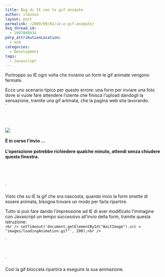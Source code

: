 ```yaml
---
title: Bug di IE con le gif animate
author: ilbonzo
layout: post
permalink: /2009/09/01/ie-e-gif-animate/
dsq_thread_id:
  - 1097088934
pdrp_attributionLocation:
  - end
categories:
  - Development
tags:
  - Javascript
---
```

Purtroppo su IE ogni volta che inviamo un form le gif animate vengono fermate.

Ecco uno scenario tipico per questo errore: una form per inviare una foto dove si vuole fare attendere l&#8217;utente che finisca l&#8217;upload dandogli la sensazione, tramite una gif animata, che la pagina web stia lavorando.  
`<br />
<form onSubmit="gif()" name="myform" action="#" method="post" enctype="multipart/form-data"><br />
<p id="wait"><br />
<img id="WaitImage" src="images/loadingAnimation.gif"/><br /><br />
<strong>&Egrave; in corso l'invio ...<br /><br />
L'operazione potrebbe richiedere qualche minuto, attendi senza chiudere questa finestra.<br />
</strong><br />
</p><br />
</form><br />
`

Visto che su IE la gif che era nascosta, quando invio la form smette di essere animata, bisogna trovare un modo per farla ripartire.

Tutto si può fare dando l&#8217;impressione ad IE di aver modificato l&#8217;immagine con Javascript un tempo successivo all&#8217;invio della form, tramite questa istruzione:  
`<br />
setTimeout('document.getElementById("WaitImage").src = "images/loadingAnimation.gif"', 200);<br />
`

`<br />
<script type="text/javascript"><br />
function gif()<br />
{<br />
	if (document.forms["myform"]["file"].value != "")<br />
	{<br />
	  		document.getElementById('bottone_carica').style.display = 'none';<br />
	  		document.getElementById('wait').style.display = 'block';<br />
	  		setTimeout('document.getElementById("WaitImage").src = "images/loadingAnimation.gif"', 200);<br />
	}<br />
}<br />
</script><br />
`

Così la gif bloccata ripartirà a eseguire la sua animazione.

<div class='kindleWidget kindleLight' >
  
</div>

